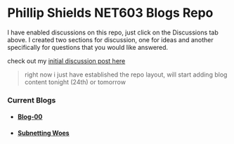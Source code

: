 # Phillip Shields NET603 Blogs Repo

I have enabled discussions on this repo, just click on the Discussions tab above. I created two sections for discussion, one for ideas and another specifically for questions that you would like answered.

check out my [initial discussion post here](https://github.com/Phillip-D-Shields/net6-blogs/discussions/1)

> right now i just have established the repo layout, will start adding blog content tonight (24th) or tomorrow

### Current Blogs
- #### [Blog-00](https://github.com/Phillip-D-Shields/net6-blogs/blob/main/blogs/blog-00.md)
- #### [Subnetting Woes](https://github.com/Phillip-D-Shields/net6-blogs/blob/main/blogs/blog-01.md)
